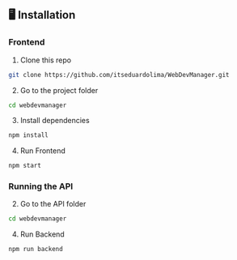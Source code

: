 ## 🖥️ Installation

### Frontend

1. Clone this repo
```bash
git clone https://github.com/itseduardolima/WebDevManager.git
```

2. Go to the project folder
```bash
cd webdevmanager

```

3. Install dependencies
```bash
npm install
```

4. Run Frontend
```bash
npm start
```

### Running the API


2. Go to the API folder

```bash
cd webdevmanager

```

4. Run Backend
```bash
npm run backend
```

